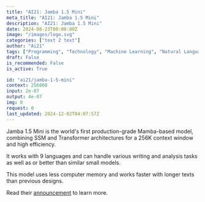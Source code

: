```yaml
---
title: "AI21: Jamba 1.5 Mini"
meta_title: "AI21: Jamba 1.5 Mini"
description: "AI21: Jamba 1.5 Mini"
date: 2024-08-23T00:00:00Z
image: "/images/logo.svg"
categories: ["text 2 text"]
author: "Ai21"
tags: ["Programming", "Technology", "Machine Learning", "Natural Language Processing", "Generative AI"]
draft: False
is_recommended: False
is_active: True

id: "ai21/jamba-1-5-mini"
context: 256000
input: 2e-07
output: 4e-07
img: 0
request: 0
last_updated: 2024-12-02T04:07:57Z
---
```


Jamba 1.5 Mini is the world's first production-grade Mamba-based model, combining SSM and Transformer architectures for a 256K context window and high efficiency.

It works with 9 languages and can handle various writing and analysis tasks as well as or better than similar small models.

This model uses less computer memory and works faster with longer texts than previous designs.

Read their [announcement](https://www.ai21.com/blog/announcing-jamba-model-family) to learn more.


